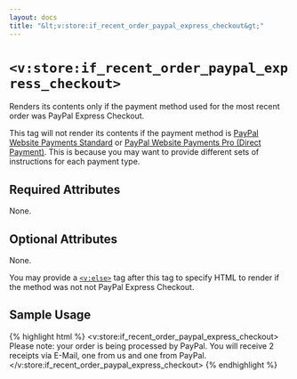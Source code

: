 ```yaml
---
layout: docs
title: "&lt;v:store:if_recent_order_paypal_express_checkout&gt;"
---
```


# `<v:store:if_recent_order_paypal_express_checkout>`

Renders its contents only if the payment method used for the most recent
order was PayPal Express Checkout.

This tag will not render its contents if the payment method is [PayPal
Website Payments Standard](/v_store_if_recent_order_paypal/) or [PayPal
Website Payments Pro (Direct
Payment)](/v_store_if_recent_order_credit_card/). This is because you may
want to provide different sets of instructions for each payment type.

## Required Attributes

None.

## Optional Attributes

None.

You may provide a [`<v:else>`](/v_else/) tag after this tag to specify
HTML to render if the method was not not PayPal Express Checkout.

## Sample Usage

{% highlight html %}
<v:store:if_recent_order_paypal_express_checkout>
 Please note: your order is being processed by PayPal.
 You will receive 2 receipts via E-Mail, one from us and one from PayPal.
</v:store:if_recent_order_paypal_express_checkout>
{% endhighlight %}

